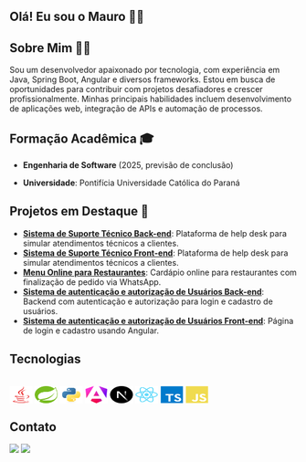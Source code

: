 ## Olá! Eu sou o Mauro 👨‍💻

## Sobre Mim 👨‍💻
Sou um desenvolvedor apaixonado por tecnologia, com experiência em Java, Spring Boot, Angular e diversos frameworks. Estou em busca de oportunidades para contribuir com projetos desafiadores e crescer profissionalmente. Minhas principais habilidades incluem desenvolvimento de aplicações web, integração de APIs e automação de processos.

 ###

## Formação Acadêmica 🎓
- **Engenharia de Software** (2025, previsão de conclusão)
- **Universidade**: Pontifícia Universidade Católica do Paraná
 
  ###

## Projetos em Destaque 🌟
- **<a href="https://github.com/Mauro-vidal/newhelpdesk" target="_blank">Sistema de Suporte Técnico Back-end</a>**: Plataforma de help desk para simular atendimentos técnicos a clientes.
- **<a href="https://github.com/Mauro-vidal/newhelpdesk-front" target="_blank">Sistema de Suporte Técnico Front-end</a>**: Plataforma de help desk para simular atendimentos técnicos a clientes.
- **<a href="https://github.com/Mauro-vidal/GourmetMenu" target="_blank">Menu Online para Restaurantes</a>**: Cardápio online para restaurantes com finalização de pedido via WhatsApp.
- **<a href="https://github.com/Mauro-vidal/login-auth-api" target="_blank">Sistema de autenticação e autorização de Usuários Back-end</a>**: Backend com autenticação e autorização para login e cadastro de usuários.
- **<a href="https://github.com/Mauro-vidal/login-page-frontend" target="_blank">Sistema de autenticação e autorização de Usuários Front-end</a>**: Página de login e cadastro usando Angular.




<!--## Estatísticas do GitHub-->

<!--![Estatísticas GitHub](https://github-readme-stats.vercel.app/api?username=Mauro-Vidal&show_icons=true&theme=dark&count_private=true&include_all_commits=true)-->

 <!--## Gráfico de contribuições-->

<!--![Contribuições Recentes](https://github-readme-activity-graph.vercel.app/graph?username=Mauro-Vidal&theme=react-dark&bg_color=20232a&hide_border=true&line=5bcdec&color=5bcdec)-->

## Tecnologias
<div style="display: inline_block"><br>
  <img align="center" alt="Mauro-Java" height="30" width="40" src="https://raw.githubusercontent.com/devicons/devicon/master/icons/java/java-plain.svg">
  <img align="center" alt="Mauro-Spring" height="30" width="40" src="https://raw.githubusercontent.com/devicons/devicon/master/icons/spring/spring-original.svg">
  <img align="center" alt="Mauro-Python" height="30" width="40" src="https://raw.githubusercontent.com/devicons/devicon/master/icons/python/python-original.svg">
  <img align="center" alt="Mauro-angular" height="30" width="40" src="https://raw.githubusercontent.com/devicons/devicon/master/icons/angular/angular-original.svg">
  <img align="center" alt="Mauro-Nextjs" height="30" width="40" src="https://raw.githubusercontent.com/devicons/devicon/master/icons/nextjs/nextjs-original.svg">
  <img align="center" alt="Mauro-React" height="30" width="40" src="https://raw.githubusercontent.com/devicons/devicon/master/icons/react/react-original.svg">
  <img align="center" alt="Mauro-Ts" height="30" width="40" src="https://raw.githubusercontent.com/devicons/devicon/master/icons/typescript/typescript-plain.svg">
  <img align="center" alt="Mauro-Js" height="30" width="40" src="https://raw.githubusercontent.com/devicons/devicon/master/icons/javascript/javascript-plain.svg">
</div>

## Contato
<div>
  <a href="https://www.linkedin.com/in/mauro-vidal-207ab0251/" target="_blank"><img src="https://img.shields.io/badge/-LinkedIn-%230077B5?style=for-the-badge&logo=linkedin&logoColor=white" target="_blank"></a>
  <a href="mailto:mauroviidal@gmail.com"><img src="https://img.shields.io/badge/-Gmail-%23333?style=for-the-badge&logo=gmail&logoColor=white" target="_blank"></a>
<!--   <a href="https://discordapp.com/users/624022633842999297" target="_blank"><img src="https://img.shields.io/badge/Discord-7289DA?style=for-the-badge&logo=discord&logoColor=white" target="_blank"></a> -->
</div>
